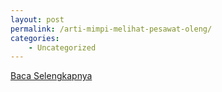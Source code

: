 ```yaml
---
layout: post
permalink: /arti-mimpi-melihat-pesawat-oleng/
categories:
    - Uncategorized
---
```


[Baca Selengkapnya](/09)